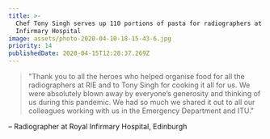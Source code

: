 ```yaml
---
title: >-
  Chef Tony Singh serves up 110 portions of pasta for radiographers at Royal
  Infirmary Hospital
image: assets/photo-2020-04-10-18-15-43-6.jpg
priority: 14
publishedDate: 2020-04-15T12:28:37.269Z
---
```

> "Thank you to all the heroes who helped organise food for all the radiographers at RIE and to Tony Singh for cooking it all for us. We were absolutely blown away by everyone’s generosity and thinking of us during this pandemic. We had so much we shared it out to all our colleagues working with us in the Emergency Department and ITU." 

– Radiographer at Royal Infirmary Hospital, Edinburgh